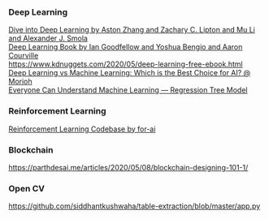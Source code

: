 ### Deep Learning
[Dive into Deep Learning by Aston Zhang and Zachary C. Lipton and Mu Li and Alexander J. Smola](https://d2l.ai/)  
[Deep Learning Book by Ian Goodfellow and Yoshua Bengio and Aaron Courville
](https://www.deeplearningbook.org/)  
https://www.kdnuggets.com/2020/05/deep-learning-free-ebook.html  
[Deep Learning vs Machine Learning: Which is the Best Choice for AI? @ Morioh](https://morioh.com/p/06f664d53cf5)   
[Everyone Can Understand Machine Learning — Regression Tree Model](https://medium.com/towards-artificial-intelligence/everyone-can-understand-machine-learning-regression-tree-model-28e3541b3e79)  

### Reinforcement Learning
[Reinforcement Learning Codebase by for-ai](https://github.com/for-ai/rl)  

### Blockchain
https://parthdesai.me/articles/2020/05/08/blockchain-designing-101-1/  

### Open CV
https://github.com/siddhantkushwaha/table-extraction/blob/master/app.py  

